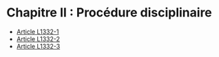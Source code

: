 # Chapitre II : Procédure disciplinaire

* [Article L1332-1](./LEGIARTI000006901447.md)
* [Article L1332-2](./LEGIARTI000025560074.md)
* [Article L1332-3](./LEGIARTI000006901449.md)
